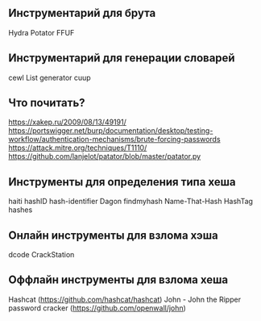## Инструментарий для брута
Hydra
Potator
FFUF

## Инструментарий для генерации словарей
cewl
List generator
cuup

## Что почитать? 
https://xakep.ru/2009/08/13/49191/
https://portswigger.net/burp/documentation/desktop/testing-workflow/authentication-mechanisms/brute-forcing-passwords
https://attack.mitre.org/techniques/T1110/
https://github.com/lanjelot/patator/blob/master/patator.py

## Инструменты для определения типа хеша
haiti
hashID
hash-identifier
Dagon
findmyhash
Name-That-Hash
HashTag
hashes 

## Онлайн инструменты для взлома хэша
dcode
CrackStation

## Оффлайн инструменты для взлома хеша
Hashcat (https://github.com/hashcat/hashcat) 
John - John the Ripper password cracker (https://github.com/openwall/john)








